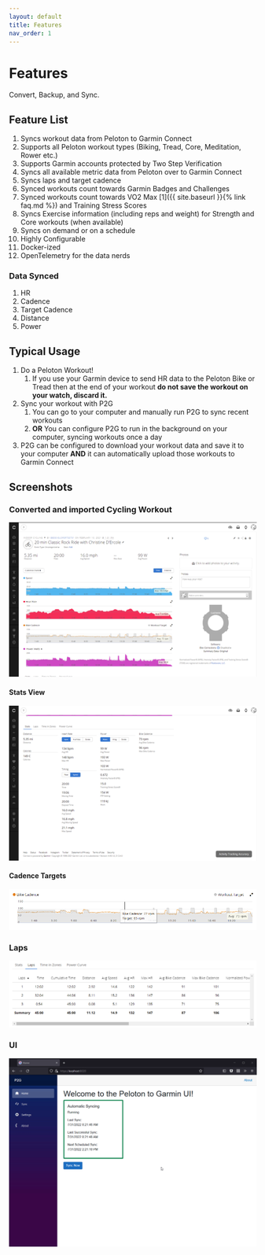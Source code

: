 ```yaml
---
layout: default
title: Features
nav_order: 1
---
```


# Features

Convert, Backup, and Sync.

## Feature List

1. Syncs workout data from Peloton to Garmin Connect
1. Supports all Peloton workout types (Biking, Tread, Core, Meditation, Rower etc.)
1. Supports Garmin accounts protected by Two Step Verification
1. Syncs all available metric data from Peloton over to Garmin Connect
1. Syncs laps and target cadence
1. Synced workouts count towards Garmin Badges and Challenges
1. Synced workouts count towards VO2 Max [1]({{ site.baseurl }}{% link faq.md %}) and Training Stress Scores
1. Syncs Exercise information (including reps and weight) for Strength and Core workouts (when available)
1. Syncs on demand or on a schedule
1. Highly Configurable
1. Docker-ized
1. OpenTelemetry for the data nerds

### Data Synced

1. HR
1. Cadence
1. Target Cadence
1. Distance
1. Power

## Typical Usage

1. Do a Peloton Workout!
    1. If you use your Garmin device to send HR data to the Peloton Bike or Tread then at the end of your workout **do not save the workout on your watch, discard it.**
1. Sync your workout with P2G
    1. You can go to your computer and manually run P2G to sync recent workouts
    1. **OR** You can configure P2G to run in the background on your computer, syncing workouts once a day
1. P2G can be configured to download your workout data and save it to your computer **AND** it can automatically upload those workouts to Garmin Connect

## Screenshots

### Converted and imported Cycling Workout

![Converted Cycling Workout](https://github.com/philosowaffle/peloton-to-garmin/raw/master/images/example_cycle.png?raw=true "Converted Cycling Workout")

#### Stats View

![Stats View](https://github.com/philosowaffle/peloton-to-garmin/raw/master/images/example_cycle02.png?raw=true "Stats View")

#### Cadence Targets

![Cadence Targets](https://github.com/philosowaffle/peloton-to-garmin/raw/master/images/cadence_target.png?raw=true "Cadence Targets")

### Laps

![Laps](https://github.com/philosowaffle/peloton-to-garmin/raw/master/images/example_laps.png?raw=true "Laps")

### UI

![Web UI Demo](https://github.com/philosowaffle/peloton-to-garmin/raw/master/images/p2g_webui_demo.gif?raw=true "Web UI Demo")
